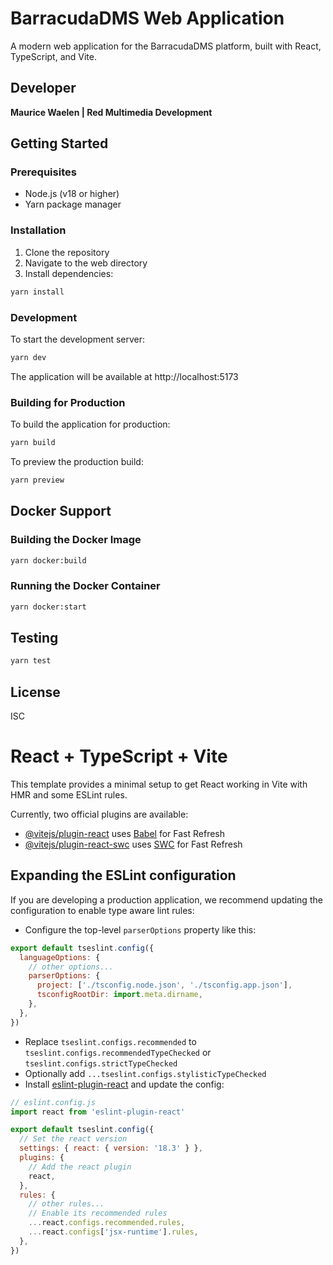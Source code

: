 # BarracudaDMS Web Application

A modern web application for the BarracudaDMS platform, built with React, TypeScript, and Vite.

## Developer

**Maurice Waelen | Red Multimedia Development**

## Getting Started

### Prerequisites

- Node.js (v18 or higher)
- Yarn package manager

### Installation

1. Clone the repository
2. Navigate to the web directory
3. Install dependencies:

```bash
yarn install
```

### Development

To start the development server:

```bash
yarn dev
```

The application will be available at http://localhost:5173

### Building for Production

To build the application for production:

```bash
yarn build
```

To preview the production build:

```bash
yarn preview
```

## Docker Support

### Building the Docker Image

```bash
yarn docker:build
```

### Running the Docker Container

```bash
yarn docker:start
```

## Testing

```bash
yarn test
```

## License

ISC

# React + TypeScript + Vite

This template provides a minimal setup to get React working in Vite with HMR and some ESLint rules.

Currently, two official plugins are available:

- [@vitejs/plugin-react](https://github.com/vitejs/vite-plugin-react/blob/main/packages/plugin-react/README.md) uses [Babel](https://babeljs.io/) for Fast Refresh
- [@vitejs/plugin-react-swc](https://github.com/vitejs/vite-plugin-react-swc) uses [SWC](https://swc.rs/) for Fast Refresh

## Expanding the ESLint configuration

If you are developing a production application, we recommend updating the configuration to enable type aware lint rules:

- Configure the top-level `parserOptions` property like this:

```js
export default tseslint.config({
  languageOptions: {
    // other options...
    parserOptions: {
      project: ['./tsconfig.node.json', './tsconfig.app.json'],
      tsconfigRootDir: import.meta.dirname,
    },
  },
})
```

- Replace `tseslint.configs.recommended` to `tseslint.configs.recommendedTypeChecked` or `tseslint.configs.strictTypeChecked`
- Optionally add `...tseslint.configs.stylisticTypeChecked`
- Install [eslint-plugin-react](https://github.com/jsx-eslint/eslint-plugin-react) and update the config:

```js
// eslint.config.js
import react from 'eslint-plugin-react'

export default tseslint.config({
  // Set the react version
  settings: { react: { version: '18.3' } },
  plugins: {
    // Add the react plugin
    react,
  },
  rules: {
    // other rules...
    // Enable its recommended rules
    ...react.configs.recommended.rules,
    ...react.configs['jsx-runtime'].rules,
  },
})
```

